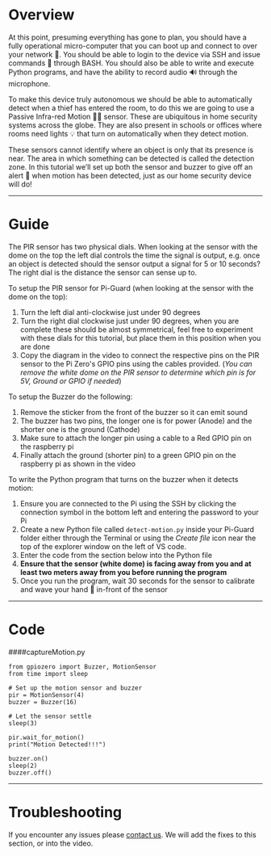 # Overview
At this point, presuming everything has gone to plan, you should have a fully operational micro-computer that you can boot up and connect to over your network 🛜. You should be able to login to the device via SSH and issue commands 🧙 through BASH. You should also be able to write and execute Python programs, and have the ability to record audio 🔊 through the microphone.

To make this device truly autonomous we should be able to automatically detect when a thief has entered the room, to do this we are going to use a Passive Infra-red Motion 🏃💨 sensor. These are ubiquitous in home security systems across the globe. They are also present in schools or offices where rooms need lights 💡 that turn on automatically when they detect motion.

These sensors cannot identify where an object is only that its presence is near. The area in which something can be detected is called the detection zone. In this tutorial we’ll set up both the sensor and buzzer to give off an alert 🚨 when motion has been detected, just as our home security device will do!

---
# Guide
The PIR sensor has two physical dials. When looking at the sensor with the dome on the top the left dial controls the time the signal is output, e.g. once an object is detected should the sensor output a signal for 5 or 10 seconds? The right dial is the distance the sensor can sense up to.

To setup the PIR sensor for Pi-Guard (when looking at the sensor with the dome on the top):
1. Turn the left dial anti-clockwise just under 90 degrees
2. Turn the right dial clockwise just under 90 degrees, when you are complete these should be almost symmetrical, feel free to experiment with these dials for this tutorial, but place them in this position when you are done
3. Copy the diagram in the video to connect the respective pins on the PIR sensor to the Pi Zero's GPIO pins using the cables provided. (*You can remove the white dome on the PIR sensor to determine which pin is for 5V, Ground or GPIO if needed*)

To setup the Buzzer do the following:
1. Remove the sticker from the front of the buzzer so it can emit sound
2. The buzzer has two pins, the longer one is for power (Anode) and the shorter one is the ground (Cathode)
3. Make sure to attach the longer pin using a cable to a Red GPIO pin on the raspberry pi
4. Finally attach the ground (shorter pin) to a green GPIO pin on the raspberry pi as shown in the video

To write the Python program that turns on the buzzer when it detects motion:
1. Ensure you are connected to the Pi using the SSH by clicking the connection symbol in the bottom left and entering the password to your Pi
2. Create a new Python file called `detect-motion.py` inside your Pi-Guard folder either through the Terminal or using the *Create file* icon near the top of the explorer window on the left of VS code.
3. Enter the code from the section below into the Python file
4. **Ensure that the sensor (white dome) is facing away from you and at least two meters away from you before running the program**
5. Once you run the program, wait 30 seconds for the sensor to calibrate and wave your hand 👋 in-front of the sensor

---
# Code
####captureMotion.py
```
from gpiozero import Buzzer, MotionSensor
from time import sleep

# Set up the motion sensor and buzzer
pir = MotionSensor(4)
buzzer = Buzzer(16)

# Let the sensor settle
sleep(3)

pir.wait_for_motion()
print("Motion Detected!!!")

buzzer.on()
sleep(2)
buzzer.off()
```

---
# Troubleshooting
If you encounter any issues please [contact us](https://jambyte.io/contact). We will add the fixes to this section, or into the video.